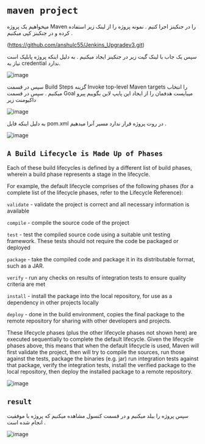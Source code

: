 # `maven project`

میخواهیم یک پروژه Maven را در جنکینز اجرا کنیم .
نمونه پروژه را از لینک زیر استفاده کرده و در جنکینز کپی میکنیم .

(https://github.com/anshulc55/Jenkins_Upgradev3.git)

سپس یک جاب با لینک گیت زیر در جنکینز ایجاد میکنیم . به دلیل اینکه پروژه پابلیک است نیاز به credential ندارد.

![image](https://github.com/milad6745/jenkins/assets/113288076/1442ecb1-7688-4624-95eb-01ad0b111c67)




سپس در قسمت Build Steps گزینه Invoke top-level Maven targets را انتخاب میکنیم . 
سپس در قسمت Goal میبایست هدفمان را از ایجاد این پایپ لاین بگوییم پیرو داکیومنت زیر 


![image](https://github.com/milad6745/jenkins/assets/113288076/2c93b749-ca8c-4f9f-8d42-f988ec7240d3)

به دلیل اینکه فایل pom.xml در روت پروژه قرار ندارد مسیر آنرا میدهیم .


![image](https://github.com/milad6745/jenkins/assets/113288076/76d0c804-0dc9-4a43-938c-95645c4fdaa4)



## ``A Build Lifecycle is Made Up of Phases``
Each of these build lifecycles is defined by a different list of build phases, wherein a build phase represents a stage in the lifecycle.

For example, the default lifecycle comprises of the following phases (for a complete list of the lifecycle phases, refer to the Lifecycle Reference):

`validate` - validate the project is correct and all necessary information is available

`compile` - compile the source code of the project

`test` - test the compiled source code using a suitable unit testing framework. These tests should not require the code be packaged or deployed

`package` - take the compiled code and package it in its distributable format, such as a JAR.

`verify` - run any checks on results of integration tests to ensure quality criteria are met

`install` - install the package into the local repository, for use as a dependency in other projects locally

`deploy` - done in the build environment, copies the final package to the remote repository for sharing with other developers and projects.

These lifecycle phases (plus the other lifecycle phases not shown here) are executed sequentially to complete the default lifecycle. Given the lifecycle phases above,
this means that when the default lifecycle is used, Maven will first validate the project, then will try to compile the sources, run those against the tests, package the binaries (e.g. jar)
run integration tests against that package, verify the integration tests, install the verified package to the local repository, then deploy the installed package to a remote repository.

![image](https://github.com/milad6745/jenkins/assets/113288076/37799710-7668-498a-a19e-dc5ce3b116f2)

## `result`
سپس پروژه را بیلد میکنیم و در قسمت کنسول مشاهده میکنیم که پروژه با موفقیت انجام شده است .

![image](https://github.com/milad6745/jenkins/assets/113288076/59466f49-3adf-46d8-aefc-c7be2d92537e)


